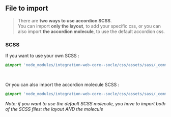 ## File to import

> There are **two ways to use accordion SCSS**.<br >
You can import **only the layout**, to add your specific css, or you can also import **the accordion molecule**, to use the default accordion css.

### SCSS

If you want to use your own SCSS :
```scss
@import 'node_modules/integration-web-core--socle/css/assets/sass/_common/04-layouts/_accordion.layout.scss';
```
<br >

Or you can also import the accordion molecule SCSS :
```scss
@import 'node_modules/integration-web-core--socle/css/assets/sass/_common/06-molecules/_accordion.molecule.scss';
```

_Note: if you want to use the default SCSS molecule, you have to import both of the SCSS files: the layout AND the molecule_
